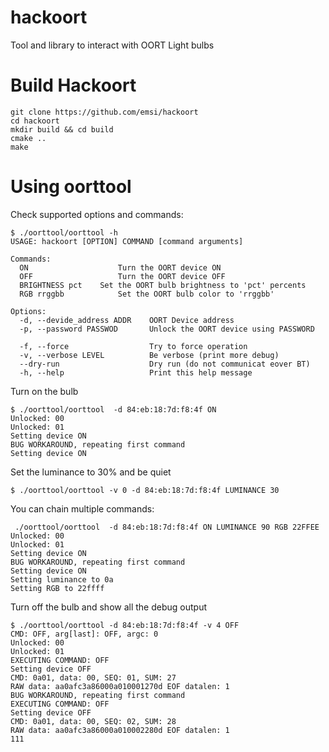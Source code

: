 # hackoort
Tool and library to interact with OORT Light bulbs


Build Hackoort
=============

```
git clone https://github.com/emsi/hackoort
cd hackoort
mkdir build && cd build
cmake ..
make
```

Using oorttool
==============

Check supported options and commands:
```
$ ./oorttool/oorttool -h
USAGE: hackoort [OPTION] COMMAND [command arguments]

Commands:
  ON                    Turn the OORT device ON
  OFF                   Turn the OORT device OFF
  BRIGHTNESS pct	Set the OORT bulb brightness to 'pct' percents
  RGB rrggbb            Set the OORT bulb color to 'rrggbb'

Options:
  -d, --devide_address ADDR    OORT Device address
  -p, --password PASSWOD       Unlock the OORT device using PASSWORD

  -f, --force                  Try to force operation
  -v, --verbose LEVEL          Be verbose (print more debug)
  --dry-run                    Dry run (do not communicat eover BT)
  -h, --help                   Print this help message
```
Turn on the bulb
```
$ ./oorttool/oorttool  -d 84:eb:18:7d:f8:4f ON
Unlocked: 00
Unlocked: 01
Setting device ON
BUG WORKAROUND, repeating first command
Setting device ON
```
Set the luminance to 30% and be quiet
```
$ ./oorttool/oorttool -v 0 -d 84:eb:18:7d:f8:4f LUMINANCE 30
```
You can chain multiple commands:
```
 ./oorttool/oorttool  -d 84:eb:18:7d:f8:4f ON LUMINANCE 90 RGB 22FFEE
Unlocked: 00
Unlocked: 01
Setting device ON
BUG WORKAROUND, repeating first command
Setting device ON
Setting luminance to 0a
Setting RGB to 22ffff
```
Turn off the bulb and show all the debug output
```
$ ./oorttool/oorttool -d 84:eb:18:7d:f8:4f -v 4 OFF
CMD: OFF, arg[last]: OFF, argc: 0
Unlocked: 00
Unlocked: 01
EXECUTING COMMAND: OFF
Setting device OFF
CMD: 0a01, data: 00, SEQ: 01, SUM: 27
RAW data: aa0afc3a86000a010001270d EOF datalen: 1
BUG WORKAROUND, repeating first command
EXECUTING COMMAND: OFF
Setting device OFF
CMD: 0a01, data: 00, SEQ: 02, SUM: 28
RAW data: aa0afc3a86000a010002280d EOF datalen: 1
111
